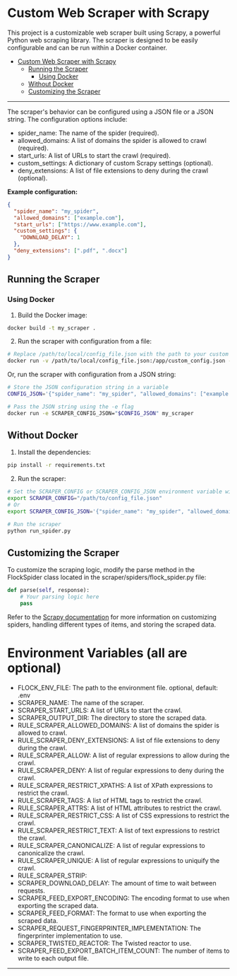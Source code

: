 # Custom Web Scraper with Scrapy

This project is a customizable web scraper built using Scrapy, a powerful Python web scraping library. The scraper is designed to be easily configurable and can be run within a Docker container.

- [Custom Web Scraper with Scrapy](#custom-web-scraper-with-scrapy)
  - [Running the Scraper](#running-the-scraper)
    - [Using Docker](#using-docker)
  - [Without Docker](#without-docker)
  - [Customizing the Scraper](#customizing-the-scraper)

---

The scraper's behavior can be configured using a JSON file or a JSON string. The configuration options include:

- spider_name: The name of the spider (required).
- allowed_domains: A list of domains the spider is allowed to crawl (required).
- start_urls: A list of URLs to start the crawl (required).
- custom_settings: A dictionary of custom Scrapy settings (optional).
- deny_extensions: A list of file extensions to deny during the crawl (optional).

**Example configuration:**

```json
{
  "spider_name": "my_spider",
  "allowed_domains": ["example.com"],
  "start_urls": ["https://www.example.com"],
  "custom_settings": {
    "DOWNLOAD_DELAY": 1
  },
  "deny_extensions": [".pdf", ".docx"]
}
```

## Running the Scraper

### Using Docker

1. Build the Docker image:

```bash
docker build -t my_scraper .
```

2. Run the scraper with configuration from a file:

```bash
# Replace /path/to/local/config_file.json with the path to your custom config file on your local machine.
docker run -v /path/to/local/config_file.json:/app/custom_config.json -e SCRAPER_CONFIG=/app/custom_config.json my_scraper
```

Or, run the scraper with configuration from a JSON string:

```bash
# Store the JSON configuration string in a variable
CONFIG_JSON='{"spider_name": "my_spider", "allowed_domains": ["example.com"], "start_urls": ["https://www.example.com"]}'

# Pass the JSON string using the -e flag
docker run -e SCRAPER_CONFIG_JSON="$CONFIG_JSON" my_scraper
```

## Without Docker

1. Install the dependencies:

```bash
pip install -r requirements.txt
```

2. Run the scraper:

```bash
# Set the SCRAPER_CONFIG or SCRAPER_CONFIG_JSON environment variable with the path to your config file or JSON string.
export SCRAPER_CONFIG="/path/to/config_file.json"
# Or
export SCRAPER_CONFIG_JSON='{"spider_name": "my_spider", "allowed_domains": ["example.com"], "start_urls": ["https://www.example.com"]}'

# Run the scraper
python run_spider.py
```

## Customizing the Scraper

To customize the scraping logic, modify the parse method in the FlockSpider class located in the scraper/spiders/flock_spider.py file:

```python
def parse(self, response):
    # Your parsing logic here
    pass
```

Refer to the [Scrapy documentation](https://docs.scrapy.org/en/latest/) for more information on customizing spiders, handling different types of items, and storing the scraped data.

# Environment Variables (all are optional)

- FLOCK_ENV_FILE: The path to the environment file. optional, default: .env
- SCRAPER_NAME: The name of the scraper.
- SCRAPER_START_URLS:  A list of URLs to start the crawl.
- SCRAPER_OUTPUT_DIR: The directory to store the scraped data.
- RULE_SCRAPER_ALLOWED_DOMAINS: A list of domains the spider is allowed to crawl.
- RULE_SCRAPER_DENY_EXTENSIONS: A list of file extensions to deny during the crawl.
- RULE_SCRAPER_ALLOW: A list of regular expressions to allow during the crawl.
- RULE_SCRAPER_DENY: A list of regular expressions to deny during the crawl.
- RULE_SCRAPER_RESTRICT_XPATHS: A list of XPath expressions to restrict the crawl.
- RULE_SCRAPER_TAGS: A list of HTML tags to restrict the crawl.
- RULE_SCRAPER_ATTRS:  A list of HTML attributes to restrict the crawl.
- RULE_SCRAPER_RESTRICT_CSS: A list of CSS expressions to restrict the crawl.
- RULE_SCRAPER_RESTRICT_TEXT: A list of text expressions to restrict the crawl.
- RULE_SCRAPER_CANONICALIZE: A list of regular expressions to canonicalize the crawl.
- RULE_SCRAPER_UNIQUE: A list of regular expressions to uniquify the crawl.
- RULE_SCRAPER_STRIP: 
- SCRAPER_DOWNLOAD_DELAY: The amount of time to wait between requests.
- SCRAPER_FEED_EXPORT_ENCODING: The encoding format to use when exporting the scraped data.
- SCRAPER_FEED_FORMAT: The format to use when exporting the scraped data.
- SCRAPER_REQUEST_FINGERPRINTER_IMPLEMENTATION: The fingerprinter implementation to use.
- SCRAPER_TWISTED_REACTOR: The Twisted reactor to use.
- SCRAPER_FEED_EXPORT_BATCH_ITEM_COUNT: The number of items to write to each output file.

---
